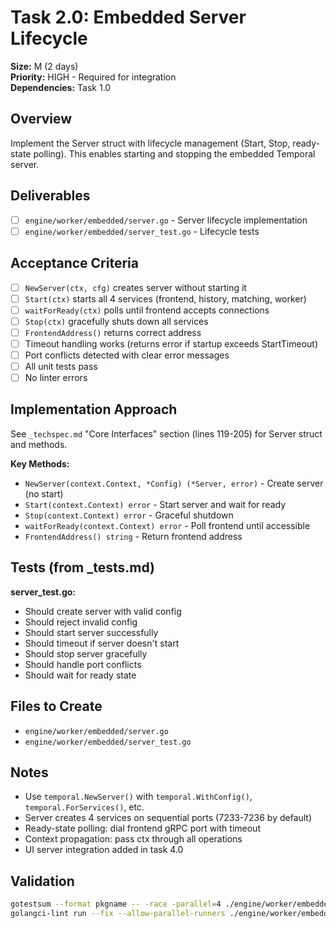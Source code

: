 # Task 2.0: Embedded Server Lifecycle

**Size:** M (2 days)  
**Priority:** HIGH - Required for integration  
**Dependencies:** Task 1.0

## Overview

Implement the Server struct with lifecycle management (Start, Stop, ready-state polling). This enables starting and stopping the embedded Temporal server.

## Deliverables

- [ ] `engine/worker/embedded/server.go` - Server lifecycle implementation
- [ ] `engine/worker/embedded/server_test.go` - Lifecycle tests

## Acceptance Criteria

- [ ] `NewServer(ctx, cfg)` creates server without starting it
- [ ] `Start(ctx)` starts all 4 services (frontend, history, matching, worker)
- [ ] `waitForReady(ctx)` polls until frontend accepts connections
- [ ] `Stop(ctx)` gracefully shuts down all services
- [ ] `FrontendAddress()` returns correct address
- [ ] Timeout handling works (returns error if startup exceeds StartTimeout)
- [ ] Port conflicts detected with clear error messages
- [ ] All unit tests pass
- [ ] No linter errors

## Implementation Approach

See `_techspec.md` "Core Interfaces" section (lines 119-205) for Server struct and methods.

**Key Methods:**
- `NewServer(context.Context, *Config) (*Server, error)` - Create server (no start)
- `Start(context.Context) error` - Start server and wait for ready
- `Stop(context.Context) error` - Graceful shutdown
- `waitForReady(context.Context) error` - Poll frontend until accessible
- `FrontendAddress() string` - Return frontend address

## Tests (from _tests.md)

**server_test.go:**
- Should create server with valid config
- Should reject invalid config
- Should start server successfully
- Should timeout if server doesn't start
- Should stop server gracefully
- Should handle port conflicts
- Should wait for ready state

## Files to Create

- `engine/worker/embedded/server.go`
- `engine/worker/embedded/server_test.go`

## Notes

- Use `temporal.NewServer()` with `temporal.WithConfig()`, `temporal.ForServices()`, etc.
- Server creates 4 services on sequential ports (7233-7236 by default)
- Ready-state polling: dial frontend gRPC port with timeout
- Context propagation: pass ctx through all operations
- UI server integration added in task 4.0

## Validation

```bash
gotestsum --format pkgname -- -race -parallel=4 ./engine/worker/embedded
golangci-lint run --fix --allow-parallel-runners ./engine/worker/embedded/...
```
